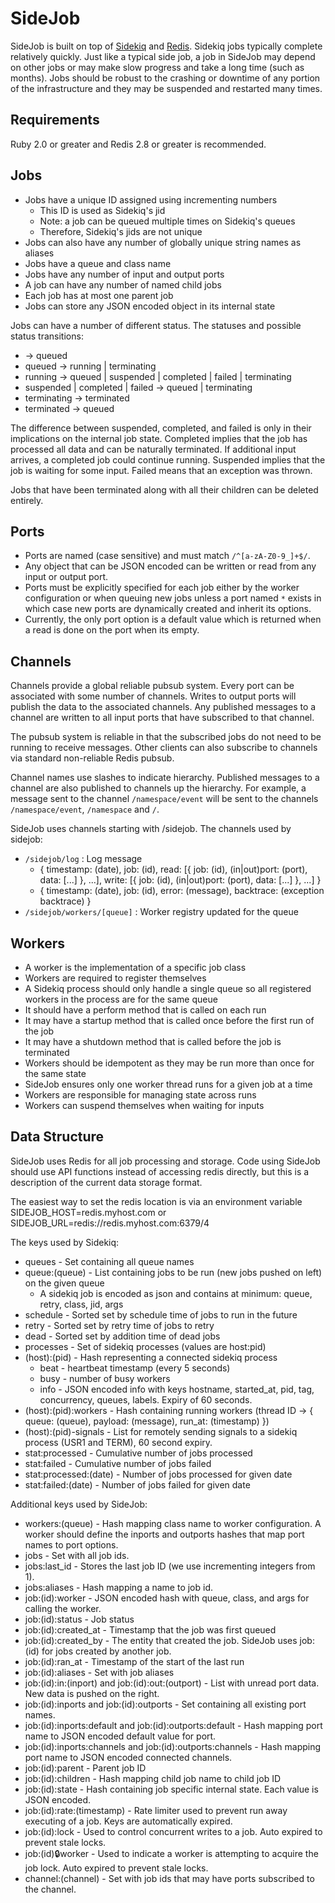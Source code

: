 SideJob
=======

SideJob is built on top of [Sidekiq](https://github.com/mperham/sidekiq) and [Redis](http://redis.io/). Sidekiq jobs typically
complete relatively quickly. Just like a typical side job, a job in SideJob may depend on other jobs or may make slow progress
and take a long time (such as months). Jobs should be robust to the crashing or downtime of any portion of the infrastructure
and they may be suspended and restarted many times.

Requirements
------------

Ruby 2.0 or greater and Redis 2.8 or greater is recommended.

Jobs
----

* Jobs have a unique ID assigned using incrementing numbers
    * This ID is used as Sidekiq's jid
    * Note: a job can be queued multiple times on Sidekiq's queues
    * Therefore, Sidekiq's jids are not unique
* Jobs can also have any number of globally unique string names as aliases
* Jobs have a queue and class name
* Jobs have any number of input and output ports
* A job can have any number of named child jobs
* Each job has at most one parent job
* Jobs can store any JSON encoded object in its internal state

Jobs can have a number of different status. The statuses and possible status transitions:

* -> queued
* queued -> running | terminating
* running -> queued | suspended | completed | failed | terminating
* suspended | completed | failed -> queued | terminating
* terminating -> terminated
* terminated -> queued

The difference between suspended, completed, and failed is only in their implications on the internal job state. Completed
implies that the job has processed all data and can be naturally terminated. If additional input arrives, a completed job
could continue running. Suspended implies that the job is waiting for some input. Failed means that an exception was thrown.

Jobs that have been terminated along with all their children can be deleted entirely.

Ports
-----

* Ports are named (case sensitive) and must match `/^[a-zA-Z0-9_]+$/`.
* Any object that can be JSON encoded can be written or read from any input or output port.
* Ports must be explicitly specified for each job either by the worker configuration or when queuing new jobs unless
  a port named `*` exists in which case new ports are dynamically created and inherit its options.
* Currently, the only port option is a default value which is returned when a read is done on the port when its empty.

Channels
--------

Channels provide a global reliable pubsub system. Every port can be associated with some number of channels.
Writes to output ports will publish the data to the associated channels. Any published messages to a channel
are written to all input ports that have subscribed to that channel.

The pubsub system is reliable in that the subscribed jobs do not need to be running to receive messages.
Other clients can also subscribe to channels via standard non-reliable Redis pubsub.

Channel names use slashes to indicate hierarchy. Published messages to a channel are also published to channels
up the hierarchy. For example, a message sent to the channel `/namespace/event` will be sent to the channels
`/namespace/event`, `/namespace` and `/`.

SideJob uses channels starting with /sidejob. The channels used by sidejob:

* `/sidejob/log` : Log message
    * { timestamp: (date), job: (id), read: [{ job: (id), (in|out)port: (port), data: [...] }, ...], write: [{ job: (id), (in|out)port: (port), data: [...] }, ...] }
    * { timestamp: (date), job: (id), error: (message), backtrace: (exception backtrace) }
* `/sidejob/workers/[queue]` : Worker registry updated for the queue

Workers
-------

* A worker is the implementation of a specific job class
* Workers are required to register themselves
* A Sidekiq process should only handle a single queue so all registered workers in the process are for the same queue
* It should have a perform method that is called on each run
* It may have a startup method that is called once before the first run of the job
* It may have a shutdown method that is called before the job is terminated
* Workers should be idempotent as they may be run more than once for the same state
* SideJob ensures only one worker thread runs for a given job at a time
* Workers are responsible for managing state across runs
* Workers can suspend themselves when waiting for inputs

Data Structure
--------------

SideJob uses Redis for all job processing and storage. Code using SideJob should use API functions instead of accessing
redis directly, but this is a description of the current data storage format.

The easiest way to set the redis location is via an environment variable SIDEJOB_HOST=redis.myhost.com or
SIDEJOB_URL=redis://redis.myhost.com:6379/4

The keys used by Sidekiq:

* queues - Set containing all queue names
* queue:(queue) - List containing jobs to be run (new jobs pushed on left) on the given queue
    * A sidekiq job is encoded as json and contains at minimum: queue, retry, class, jid, args
* schedule - Sorted set by schedule time of jobs to run in the future
* retry - Sorted set by retry time of jobs to retry
* dead - Sorted set by addition time of dead jobs
* processes - Set of sidekiq processes (values are host:pid)
* (host):(pid) - Hash representing a connected sidekiq process
    * beat - heartbeat timestamp (every 5 seconds)
    * busy - number of busy workers
    * info - JSON encoded info with keys hostname, started_at, pid, tag, concurrency, queues, labels. Expiry of 60 seconds.
* (host):(pid):workers - Hash containing running workers (thread ID -> { queue: (queue), payload: (message), run_at: (timestamp) })
* (host):(pid)-signals - List for remotely sending signals to a sidekiq process (USR1 and TERM), 60 second expiry.
* stat:processed - Cumulative number of jobs processed
* stat:failed - Cumulative number of jobs failed
* stat:processed:(date) - Number of jobs processed for given date
* stat:failed:(date) - Number of jobs failed for given date

Additional keys used by SideJob:

* workers:(queue) - Hash mapping class name to worker configuration. A worker should define
  the inports and outports hashes that map port names to port options.
* jobs - Set with all job ids.
* jobs:last_id - Stores the last job ID (we use incrementing integers from 1).
* jobs:aliases - Hash mapping a name to job id.
* job:(id):worker - JSON encoded hash with queue, class, and args for calling the worker.
* job:(id):status - Job status
* job:(id):created_at - Timestamp that the job was first queued
* job:(id):created_by - The entity that created the job. SideJob uses job:(id) for jobs created by another job.
* job:(id):ran_at - Timestamp of the start of the last run
* job:(id):aliases - Set with job aliases
* job:(id):in:(inport) and job:(id):out:(outport) - List with unread port data. New data is pushed on the right.
* job:(id):inports and job:(id):outports - Set containing all existing port names.
* job:(id):inports:default and job:(id):outports:default - Hash mapping port name to JSON encoded default value for port.
* job:(id):inports:channels and job:(id):outports:channels - Hash mapping port name to JSON encoded connected channels.
* job:(id):parent - Parent job ID
* job:(id):children - Hash mapping child job name to child job ID
* job:(id):state - Hash containing job specific internal state. Each value is JSON encoded.
* job:(id):rate:(timestamp) - Rate limiter used to prevent run away executing of a job.
    Keys are automatically expired.
* job:(id):lock - Used to control concurrent writes to a job.
    Auto expired to prevent stale locks.
* job:(id):lock:worker - Used to indicate a worker is attempting to acquire the job lock.
    Auto expired to prevent stale locks.
* channel:(channel) - Set with job ids that may have ports subscribed to the channel.
